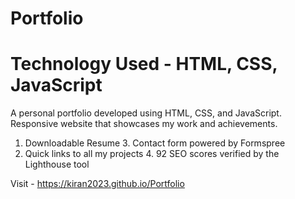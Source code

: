 # Portfolio

# Technology Used - HTML, CSS, JavaScript
A personal portfolio developed using HTML, CSS, and JavaScript. Responsive website that showcases my work and achievements.

1. Downloadable Resume 3. Contact form powered by Formspree
2. Quick links to all my projects 4. 92 SEO scores verified by the Lighthouse tool

Visit - https://kiran2023.github.io/Portfolio
